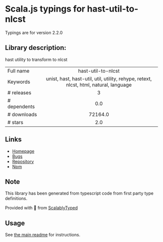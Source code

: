 
# Scala.js typings for hast-util-to-nlcst

Typings are for version 2.2.0

## Library description:
hast utility to transform to nlcst

|                    |                 |
| ------------------ | :-------------: |
| Full name          | hast-util-to-nlcst |
| Keywords           | unist, hast, hast-util, util, utility, rehype, retext, nlcst, html, natural, language |
| # releases         | 3 |
| # dependents       | 0.0 |
| # downloads        | 72164.0 |
| # stars            | 2.0 |

## Links
- [Homepage](https://github.com/syntax-tree/hast-util-to-nlcst#readme)
- [Bugs](https://github.com/syntax-tree/hast-util-to-nlcst/issues)
- [Repository](https://github.com/syntax-tree/hast-util-to-nlcst)
- [Npm](https://www.npmjs.com/package/hast-util-to-nlcst)
    


## Note
This library has been generated from typescript code from first party type definitions.

Provided with :purple_heart: from [ScalablyTyped](https://github.com/oyvindberg/ScalablyTyped)

## Usage
See [the main readme](../../readme.md) for instructions.


